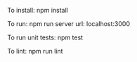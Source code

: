 To install:
    npm install

To run:
    npm run server
    url: localhost:3000

To run unit tests:
    npm test

To lint:
    npm run lint

